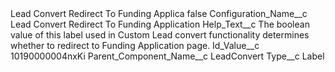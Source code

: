 <?xml version="1.0" encoding="UTF-8"?>
<CustomMetadata xmlns="http://soap.sforce.com/2006/04/metadata" xmlns:xsi="http://www.w3.org/2001/XMLSchema-instance" xmlns:xsd="http://www.w3.org/2001/XMLSchema">
    <label>Lead Convert Redirect To Funding Applica</label>
    <protected>false</protected>
    <values>
        <field>Configuration_Name__c</field>
        <value xsi:type="xsd:string">Lead Convert Redirect To Funding Application</value>
    </values>
    <values>
        <field>Help_Text__c</field>
        <value xsi:type="xsd:string">The boolean value of this label used in Custom Lead convert functionality determines whether to redirect to Funding Application page.</value>
    </values>
    <values>
        <field>Id_Value__c</field>
        <value xsi:type="xsd:string">10190000004nxKi</value>
    </values>
    <values>
        <field>Parent_Component_Name__c</field>
        <value xsi:type="xsd:string">LeadConvert</value>
    </values>
    <values>
        <field>Type__c</field>
        <value xsi:type="xsd:string">Label</value>
    </values>
</CustomMetadata>
